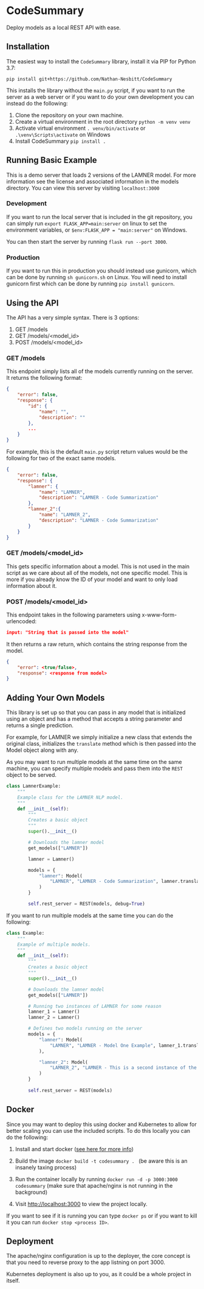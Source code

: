 # CodeSummary
Deploy models as a local REST API with ease.

## Installation
The easiest way to install the `CodeSummary` library, install it via PIP for 
Python 3.7:

```shell
pip install git+https://github.com/Nathan-Nesbitt/CodeSummary
```

This installs the library without the `main.py` script, if you want to run the
server as a web server or if you want to do your own development you can instead
do the following:

1. Clone the repository on your own machine.
2. Create a virtual environment in the root directory `python -m venv venv`
3. Activate virtual environment `. venv/bin/activate` or `.\venv\Scripts\activate` on Windows
4. Install CodeSummary `pip install .`

## Running Basic Example

This is a demo server that loads 2 
versions of the LAMNER model. For more information see the license and 
associated information in the models directory. You can view this server by
visiting `localhost:3000`

### Development

If you want to run the local server that is included in the git repository,
you can simply run `export FLASK_APP=main:server` on linux to set the environment
variables, or `$env:FLASK_APP = "main:server"` on Windows. 

You can then start the server by running `flask run --port 3000`. 

### Production

If you want to run this in production you should instead use gunicorn, which
can be done by running `sh gunicorn.sh` on Linux. You will need to install 
gunicorn first which can be done by running `pip install gunicorn`.

## Using the API

The API has a very simple syntax. There is 3 options:

1. GET /models
2. GET /models/\<model_id\>
3. POST /models/\<model_id\>

### GET /models

This endpoint simply lists all of the models currently running on the server.
It returns the following format:

```JSON
{
    "error": false,
    "response": {
        "id": {
            "name": "",
            "description": ""
        },
        ...
    }
}
```

For example, this is the default `main.py` script return values would be the 
following for two of the exact same models.

```JSON
{
    "error": false,
    "response": {
        "lamner": {
            "name": "LAMNER",
            "description": "LAMNER - Code Summarization"
        },
        "lamner_2":{
            "name": "LAMNER_2", 
            "description": "LAMNER - Code Summarization"
        }
    }
}
```

### GET /models/\<model_id\>

This gets specific information about a model. This is not used in the main 
script as we care about all of the models, not one specific model. This is more
if you already know the ID of your model and want to only load information about
it.

### POST /models/\<model_id\>

This endpoint takes in the following parameters using x-www-form-urlencoded:

```JSON
input: "String that is passed into the model"
```

It then returns a raw return, which contains the string response from the model.

```JSON
{
    "error": <true/false>,
    "response": <response from model>
}
```

## Adding Your Own Models

This library is set up so that you can pass in any model that is initialized
using an object and has a method that accepts a string parameter and returns a
single prediction.

For example, for LAMNER we simply initialize a new class that extends the 
original class, initializes the `translate` method which is then passed into
the Model object along with any. 

As you may want to run multiple models at the same time on the same machine, 
you can specify multiple models and pass them into the `REST` object to be 
served.

```py
class LamnerExample:
    """
    Example class for the LAMNER NLP model.
    """
    def __init__(self):
        """
        Creates a basic object
        """
        super().__init__()

        # Downloads the lamner model
        get_models(["LAMNER"])

        lamner = Lamner()

        models = {
            "lamner": Model(
                "LAMNER", "LAMNER - Code Summarization", lamner.translate
            )
        }

        self.rest_server = REST(models, debug=True)
```

If you want to run multiple models at the same time you can do the following:

```py
class Example:
    """
    Example of multiple models.
    """
    def __init__(self):
        """
        Creates a basic object
        """
        super().__init__()

        # Downloads the lamner model
        get_models(["LAMNER"])

        # Running two instances of LAMNER for some reason
        lamner_1 = Lamner()
        lamner_2 = Lamner()

        # Defines two models running on the server
        models = {
            "lamner": Model(
                "LAMNER", "LAMNER - Model One Example", lamner_1.translate
            ),

            "lamner_2": Model(
                "LAMNER_2", "LAMNER - This is a second instance of the model", lamner_2.translate
            )
        }
        
        self.rest_server = REST(models)

```

## Docker
Since you may want to deploy this using docker and Kubernetes to allow for better
scaling you can use the included scripts. To do this locally you can do the 
following:

1. Install and start docker ([see here for more info](https://docs.docker.com/engine/install/))

2. Build the image `docker build -t codesummary . ` (be aware this is an insanely taxing process)

3. Run the container locally by running `docker run -d -p 3000:3000 codesummary` (make sure that apache/nginx is not running in the background)

4. Visit [http://localhost:3000](http://localhost:3000) to view the project locally.

If you want to see if it is running you can type `docker ps` or if you want
to kill it you can run `docker stop <process ID>`. 

## Deployment
The apache/nginx configuration is up to the deployer, the core concept is that 
you need to reverse proxy to the app listning on port 3000. 

Kubernetes deployment is also up to you, as it could be a whole project in itself.